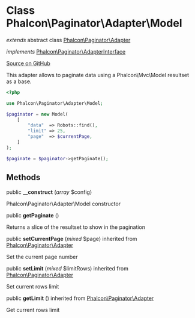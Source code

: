 # Class **Phalcon\\Paginator\\Adapter\\Model**

*extends* abstract class [Phalcon\Paginator\Adapter](/[[language]]/[[version]]/api/Phalcon_Paginator_Adapter)

*implements* [Phalcon\Paginator\AdapterInterface](/[[language]]/[[version]]/api/Phalcon_Paginator_AdapterInterface)

<a href="https://github.com/phalcon/cphalcon/blob/master/phalcon/paginator/adapter/model.zep" class="btn btn-default btn-sm">Source on GitHub</a>

This adapter allows to paginate data using a Phalcon\\Mvc\\Model resultset as a base.

```php
<?php

use Phalcon\Paginator\Adapter\Model;

$paginator = new Model(
    [
        "data"  => Robots::find(),
        "limit" => 25,
        "page"  => $currentPage,
    ]
);

$paginate = $paginator->getPaginate();

```


## Methods
public  **__construct** (*array* $config)

Phalcon\\Paginator\\Adapter\\Model constructor



public  **getPaginate** ()

Returns a slice of the resultset to show in the pagination



public  **setCurrentPage** (*mixed* $page) inherited from [Phalcon\Paginator\Adapter](/[[language]]/[[version]]/api/Phalcon_Paginator_Adapter)

Set the current page number



public  **setLimit** (*mixed* $limitRows) inherited from [Phalcon\Paginator\Adapter](/[[language]]/[[version]]/api/Phalcon_Paginator_Adapter)

Set current rows limit



public  **getLimit** () inherited from [Phalcon\Paginator\Adapter](/[[language]]/[[version]]/api/Phalcon_Paginator_Adapter)

Get current rows limit



